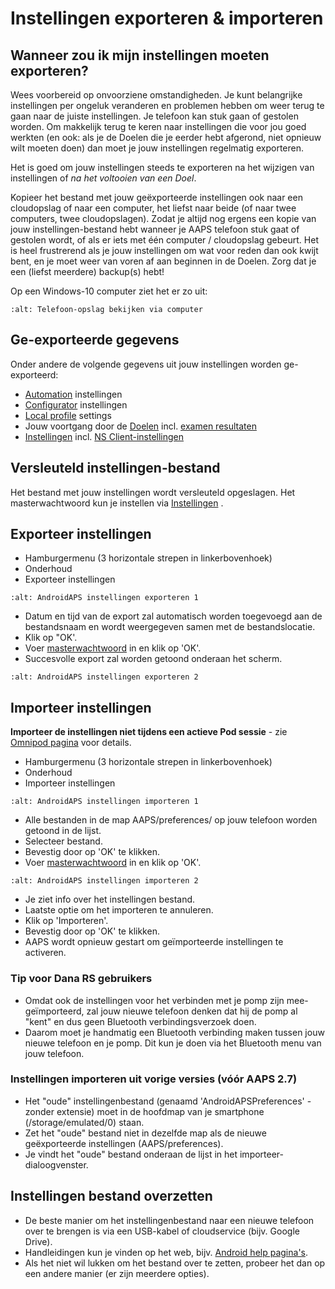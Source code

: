 # Instellingen exporteren & importeren

## Wanneer zou ik mijn instellingen moeten exporteren?

Wees voorbereid op onvoorziene omstandigheden. Je kunt belangrijke instellingen per ongeluk veranderen en problemen hebben om weer terug te gaan naar de juiste instellingen. Je telefoon kan stuk gaan of gestolen worden. Om makkelijk terug te keren naar instellingen die voor jou goed werkten (en ook: als je de Doelen die je eerder hebt afgerond, niet opnieuw wilt moeten doen) dan moet je jouw instellingen regelmatig exporteren.

Het is goed om jouw instellingen steeds te exporteren na het wijzigen van instellingen of *na het voltooien van een Doel*.

Kopieer het bestand met jouw geëxporteerde instellingen ook naar een cloudopslag of naar een computer, het liefst naar beide (of naar twee computers, twee cloudopslagen). Zodat je altijd nog ergens een kopie van jouw instellingen-bestand hebt wanneer je AAPS telefoon stuk gaat of gestolen wordt, of als er iets met één computer / cloudopslag gebeurt. Het is heel frustrerend als je jouw instellingen om wat voor reden dan ook kwijt bent, en je moet weer van voren af aan beginnen in de Doelen. Zorg dat je een (liefst meerdere) backup(s) hebt!

Op een Windows-10 computer ziet het er zo uit:

```{image} ../images/AAPS_ExImportSettingsWin.png
:alt: Telefoon-opslag bekijken via computer
```

## Ge-exporteerde gegevens

Onder andere de volgende gegevens uit jouw instellingen worden ge-exporteerd:

- [Automation](../Usage/Automation.md) instellingen
- [Configurator](../Configuration/Config-Builder.md) instellingen
- [Local profile](../Configuration/Config-Builder#local-profile) settings
- Jouw voortgang door de [Doelen](../Usage/Objectives.md) incl. [examen resultaten](../Usage/Objectives#doel-3-bewijs-jouw-kennis)
- [Instellingen](../Configuration/Preferences.md) incl. [NS Client-instellingen](../Configuration/Preferences#nsclient)

## Versleuteld instellingen-bestand

Het bestand met jouw instellingen wordt versleuteld opgeslagen. Het masterwachtwoord kun je instellen via [Instellingen](../Configuration/Voorkeuren#masterwachtwoord) .

## Exporteer instellingen

- Hamburgermenu (3 horizontale strepen in linkerbovenhoek)
- Onderhoud
- Exporteer instellingen

```{image} ../images/AAPS_ExportSettings1.png
:alt: AndroidAPS instellingen exporteren 1
```

- Datum en tijd van de export zal automatisch worden toegevoegd aan de bestandsnaam en wordt weergegeven samen met de bestandslocatie.
- Klik op "OK'.
- Voer [masterwachtwoord](../Configuration/Preferences#masterwachtwoord) in en klik op 'OK'.
- Succesvolle export zal worden getoond onderaan het scherm.

```{image} ../images/AAPS_ExportSettings2.png
:alt: AndroidAPS instellingen exporteren 2
```

## Importeer instellingen

**Importeer de instellingen niet tijdens een actieve Pod sessie** - zie [Omnipod pagina](../Configuration/OmnipodEros#importeer-instellingen-van-vorige-aaps) voor details.

- Hamburgermenu (3 horizontale strepen in linkerbovenhoek)
- Onderhoud
- Importeer instellingen

```{image} ../images/AAPS_ImportSettings1.png
:alt: AndroidAPS instellingen importeren 1
```

- Alle bestanden in de map AAPS/preferences/ op jouw telefoon worden getoond in de lijst.
- Selecteer bestand.
- Bevestig door op 'OK' te klikken.
- Voer [masterwachtwoord](../Configuration/Preferences#masterwachtwoord) in en klik op 'OK'.

```{image} ../images/AAPS_ImportSettings2.png
:alt: AndroidAPS instellingen importeren 2
```

- Je ziet info over het instellingen bestand.
- Laatste optie om het importeren te annuleren.
- Klik op 'Importeren'.
- Bevestig door op 'OK' te klikken.
- AAPS wordt opnieuw gestart om geïmporteerde instellingen te activeren.

### Tip voor Dana RS gebruikers

- Omdat ook de instellingen voor het verbinden met je pomp zijn mee-geïmporteerd, zal jouw nieuwe telefoon denken dat hij de pomp al "kent" en dus geen Bluetooth verbindingsverzoek doen.
- Daarom moet je handmatig een Bluetooth verbinding maken tussen jouw nieuwe telefoon en je pomp. Dit kun je doen via het Bluetooth menu van jouw telefoon.

### Instellingen importeren uit vorige versies (vóór AAPS 2.7)

- Het "oude" instellingenbestand (genaamd 'AndroidAPSPreferences' - zonder extensie) moet in de hoofdmap van je smartphone (/storage/emulated/0) staan.
- Zet het "oude" bestand niet in dezelfde map als de nieuwe geëxporteerde instellingen (AAPS/preferences).
- Je vindt het "oude" bestand onderaan de lijst in het importeer-dialoogvenster.

## Instellingen bestand overzetten

- De beste manier om het instellingenbestand naar een nieuwe telefoon over te brengen is via een USB-kabel of cloudservice (bijv. Google Drive).
- Handleidingen kun je vinden op het web, bijv. [Android help pagina's](https://support.google.com/android/answer/9064445?hl=en).
- Als het niet wil lukken om het bestand over te zetten, probeer het dan op een andere manier (er zijn meerdere opties).
